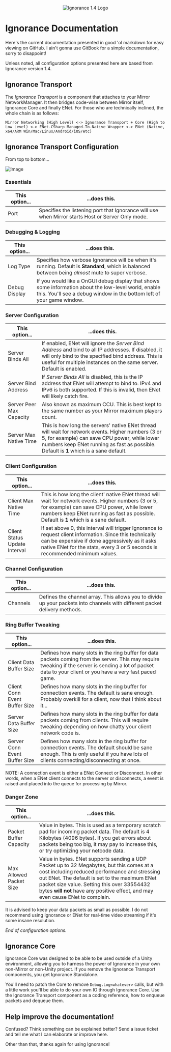 <p align="center">
  <img src="http://oiran.studio/images/ignorance14.png" alt="Ignorance 1.4 Logo"/>
</p>

Ignorance Documentation
=============

Here's the current documentation presented in good 'ol markdown for easy viewing on GitHub. I ain't gonna use GitBook for a simple documentation, sorry to disappoint!

Unless noted, all configuration options presented here are based from Ignorance version 1.4.

Ignorance Transport
------------

The *Ignorance Transport* is a component that attaches to your Mirror NetworkManager. It then bridges code-wise between Mirror itself, Ignorance Core and finally ENet.
For those who are technically inclined, the whole chain is as follows:

```
Mirror Networking (High Level) <-> Ignorance Transport + Core (High to Low Level) <-> ENet-CSharp Managed-To-Native Wrapper <-> ENet (Native, x64/ARM Win/Mac/Linux/Android/iOS/etc)
```

Ignorance Transport Configuration
------------

From top to bottom...

![Image](../master/Documentation/ignorance14options.png?raw=true)

### Essentials

This option... | ...does this.
-------------- | -------------
Port | Specifies the listening port that Ignorance will use when Mirror starts Host or Server Only mode.

### Debugging & Logging

This option... | ...does this.
-------------- | -------------
Log Type | Specifies how verbose Ignorance will be when it's running. Default is **Standard**, which is balanced between being *almost* mute to super verbose.
Debug Display | If you would like a OnGUI debug display that shows some information about the low-level world, enable this. You'll see a debug window in the bottom left of your game window.


### Server Configuration

This option... | ...does this.
-------------- | -------------
Server Binds All | If enabled, ENet will ignore the *Server Bind Address* and bind to all IP addresses. If disabled, it will only bind to the specified bind address. This is useful for multiple instances on the same server. Default is enabled.
Server Bind Address | If *Server Binds All* is disabled, this is the IP address that ENet will attempt to bind to. IPv4 and IPv6 is both supported. If this is invalid, then ENet will likely catch fire.
Server Peer Max Capacity | Also known as maximum CCU. This is best kept to the same number as your Mirror maximum players count.
Server Max Native Time | This is how long the servers' native ENet thread will wait for network events. Higher numbers (3 or 5, for example) can save CPU power, while lower numbers keep ENet running as fast as possible. Default is **1** which is a sane default.

### Client Configuration

This option... | ...does this.
-------------- | -------------
Client Max Native Time | This is how long the client' native ENet thread will wait for network events. Higher numbers (3 or 5, for example) can save CPU power, while lower numbers keep ENet running as fast as possible. Default is **1** which is a sane default.
Client Status Update Interval | If set above 0, this interval will trigger Ignorance to request client information. Since this technically can be expensive if done aggressively as it asks native ENet for the stats, every 3 or 5 seconds is recommended minimum values.

### Channel Configuration

This option... | ...does this.
-------------- | -------------
Channels | Defines the channel array. This allows you to divide up your packets into channels with different packet delivery methods.


### Ring Buffer Tweaking

This option... | ...does this.
-------------- | -------------
Client Data Buffer Size | Defines how many slots in the ring buffer for data packets coming from the server. This may require tweaking if the server is sending a lot of packet data to your client or you have a very fast paced game.
Client Conn Event Buffer Size | Defines how many slots in the ring buffer for connection events. The default is sane enough. Probably overkill for a client, now that I think about it...
Server Data Buffer Size | Defines how many slots in the ring buffer for data packets coming from clients. This will require tweaking depending on how chatty your client network code is.
Server Conn Event Buffer Size | Defines how many slots in the ring buffer for connection events. The default should be sane enough. This is only useful if you have lots of clients connecting/disconnecting at once.

NOTE: A connection event is either a ENet Connect or Disconnect. In other words, when a ENet client connects to the server or disconnects, a event is raised and placed into the queue for processing by Mirror.

### Danger Zone

This option... | ...does this.
-------------- | -------------
Packet Buffer Capacity | Value in bytes. This is used as a temporary scratch pad for incoming packet data. The default is 4 Kilobytes (4096 bytes). If you get errors about packets being too big, it may pay to increase this, or try optimizing your netcode data.
Max Allowed Packet Size | Value in bytes. ENet supports sending a UDP Packet up to 32 Megabytes, but this comes at a cost including reduced performance and stressing out ENet. The default is set to the maximum ENet packet size value. Setting this over 33554432 bytes **will not** have any positive effect, and may even cause ENet to complain. 

It is advised to keep your data packets as small as possible. I do not recommend using Ignorance or ENet for real-time video streaming if it's some insane resolution.

*End of configuration options.*

Ignorance Core
------------

Ignorance Core was designed to be able to be used outside of a Unity environment, allowing you to harness the power of Ignorance in your own non-Mirror or non-Unity project. If you remove the Ignorance Transport components, you get Ignorance Standalone.

You'll need to patch the Core to remove `Debug.Log<whatever>` calls, but with a little work you'll be able to do your own IO through Ignorance Core. Use the Ignorance Transport component as a coding reference, how to enqueue packets and dequeue them.


Help improve the documentation!
------------

Confused? Think something can be explained better? Send a issue ticket and tell me what I can elaborate or improve here. 

Other than that, thanks again for using Ignorance!